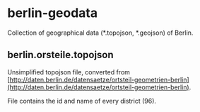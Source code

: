 berlin-geodata
==============

Collection of geographical data (*.topojson, *.geojson) of Berlin. 


## berlin.orsteile.topojson

Unsimplified topojson file, converted from [http://daten.berlin.de/datensaetze/ortsteil-geometrien-berlin](http://daten.berlin.de/datensaetze/ortsteil-geometrien-berlin).

File contains the id and name of every district (96).